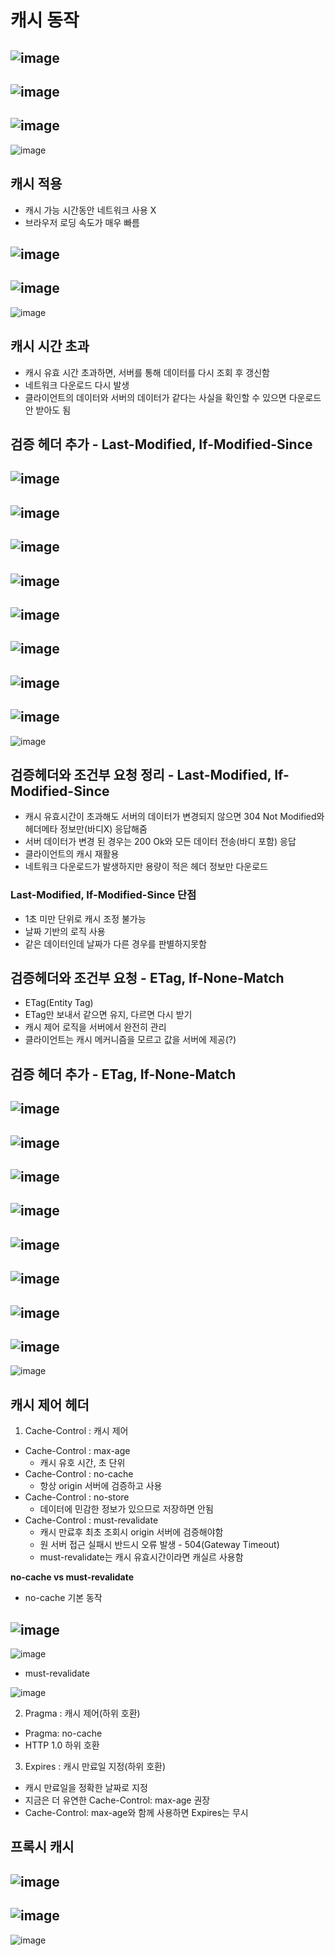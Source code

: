 # 캐시 동작
![image](https://user-images.githubusercontent.com/59104703/167584855-98027b82-83d1-4529-a286-5b0863e72ff0.png)
---
![image](https://user-images.githubusercontent.com/59104703/167584898-7c3671ea-033a-4fb4-9f25-cf76cbd17d37.png)
---
![image](https://user-images.githubusercontent.com/59104703/167584924-3510c648-382c-44a5-ba69-39222f1214b3.png)
---
![image](https://user-images.githubusercontent.com/59104703/167584953-11572f47-432f-4062-a4d5-0fa0bf239379.png)

## 캐시 적용
- 캐시 가능 시간동안 네트워크 사용 X
- 브라우저 로딩 속도가 매우 빠름

![image](https://user-images.githubusercontent.com/59104703/167585226-3fb3c244-3616-46c4-b4c7-69f1d71b09ca.png)
---
![image](https://user-images.githubusercontent.com/59104703/167585261-47741f27-a557-4b89-9f3a-32fd087054b3.png)
---
![image](https://user-images.githubusercontent.com/59104703/167585300-ad6382a2-c58c-460f-8901-5babcdb17525.png)

## 캐시 시간 초과
- 캐시 유효 시간 초과하면, 서버를 통해 데이터를 다시 조회 후 갱신함
- 네트워크 다운로드 다시 발생
- 클라이언트의 데이터와 서버의 데이터가 같다는 사실을 확인할 수 있으면 다운로드 안 받아도 됨

## 검증 헤더 추가 - Last-Modified, If-Modified-Since
![image](https://user-images.githubusercontent.com/59104703/167588047-621a81be-1d0f-4f1d-9f7c-58880699cf01.png)
---
![image](https://user-images.githubusercontent.com/59104703/167588082-1d6a4eaa-7fae-4dfc-9901-09a65b264996.png)
---
![image](https://user-images.githubusercontent.com/59104703/167588117-34d2afc5-eb02-4a11-9402-757d93790029.png)
---
![image](https://user-images.githubusercontent.com/59104703/167588165-55332ed1-8239-472b-9ff4-2cbf3dc3f379.png)
---
![image](https://user-images.githubusercontent.com/59104703/167588291-2b510a7c-c5dd-4340-ae71-15d674be527b.png)
---
![image](https://user-images.githubusercontent.com/59104703/167588324-760a41dd-9716-4e8a-aabd-cb12f80273b4.png)
---
![image](https://user-images.githubusercontent.com/59104703/167588612-f28d16a3-9851-4550-b66d-37eddc4dcab8.png)
---
![image](https://user-images.githubusercontent.com/59104703/167588637-0687c81c-4246-4396-8668-cc90ce54b98d.png)
---
![image](https://user-images.githubusercontent.com/59104703/167588664-595650bf-5d6c-4f4a-ab0f-c9ea927c57d3.png)

## 검증헤더와 조건부 요청 정리 - Last-Modified, If-Modified-Since
- 캐시 유효시간이 초과해도 서버의 데이터가 변경되지 않으면 304 Not Modified와 헤더메타 정보만(바디X) 응답해줌
- 서버 데이터가 변경 된 경우는 200 Ok와 모든 데이터 전송(바디 포함) 응답
- 클라이언트의 캐시 재활용
- 네트워크 다운로드가 발생하지만 용량이 적은 헤더 정보만 다운로드

### Last-Modified, If-Modified-Since 단점
- 1초 미만 단위로 캐시 조정 불가능
- 날짜 기반의 로직 사용
- 같은 데이터인데 날짜가 다른 경우를 판별하지못함

## 검증헤더와 조건부 요청 - ETag, If-None-Match
- ETag(Entity Tag)
- ETag만 보내서 같으면 유지, 다르면 다시 받기
- 캐시 제어 로직을 서버에서 완전히 관리
- 클라이언트는 캐시 메커니즘을 모르고 값을 서버에 제공(?)

## 검증 헤더 추가 - ETag, If-None-Match
![image](https://user-images.githubusercontent.com/59104703/167592257-9b2c62d6-875d-4ddd-854f-e468a290d133.png)
---
![image](https://user-images.githubusercontent.com/59104703/167592285-28ef712c-fb92-4555-a990-7bd5e19c8194.png)
---
![image](https://user-images.githubusercontent.com/59104703/167592309-7ad53d50-588c-4340-a80a-341c7db9665a.png)
---
![image](https://user-images.githubusercontent.com/59104703/167592332-34ba0187-447e-43d7-8a64-25a7e5b618dc.png)
---
![image](https://user-images.githubusercontent.com/59104703/167592366-8445367f-ab0a-4c6a-bacc-058f6d6a27e4.png)
---
![image](https://user-images.githubusercontent.com/59104703/167592394-7242b801-96c7-4ac9-aef9-fa51cfcc8142.png)
---
![image](https://user-images.githubusercontent.com/59104703/167592427-014f77d8-a390-4ddd-9437-4054300d3c0b.png)
---
![image](https://user-images.githubusercontent.com/59104703/167592454-7e2340b1-d834-4999-8f33-4293f3f68680.png)
---
![image](https://user-images.githubusercontent.com/59104703/167592476-f05cd676-ffd1-4061-b8ce-0b0884219d8c.png)

## 캐시 제어 헤더
1. Cache-Control : 캐시 제어
  - Cache-Control : max-age
    - 캐시 유호 시간, 초 단위
  - Cache-Control : no-cache
    - 항상 origin 서버에 검증하고 사용
  - Cache-Control : no-store
    - 데이터에 민감한 정보가 있으므로 저장하면 안됨
  - Cache-Control : must-revalidate
    - 캐시 만료후 최초 조회시 origin 서버에 검증해야함
    - 원 서버 접근 실패시 반드시 오류 발생 - 504(Gateway Timeout)
    - must-revalidate는 캐시 유효시간이라면 캐실르 사용함

  **no-cache vs must-revalidate**
  - no-cache 기본 동작
  
  ![image](https://user-images.githubusercontent.com/59104703/167596591-7b309b11-0b29-466d-a84a-3f87bc72cd37.png)
  ---
  ![image](https://user-images.githubusercontent.com/59104703/167596624-7186626d-89cd-4019-99d9-3c5ca14d989f.png)

  - must-revalidate
  
  ![image](https://user-images.githubusercontent.com/59104703/167596652-376493cc-04a3-450e-b8fd-496cf3d9fc8a.png)


2. Pragma : 캐시 제어(하위 호환)
  - Pragma: no-cache
  - HTTP 1.0 하위 호환
  
3. Expires : 캐시 만료일 지정(하위 호환)
  - 캐시 만료일을 정확한 날짜로 지정
  - 지금은 더 유연한 Cache-Control: max-age 권장
  - Cache-Control: max-age와 함께 사용하면 Expires는 무시

## 프록시 캐시
![image](https://user-images.githubusercontent.com/59104703/167594897-e31bbd3f-9b00-4f84-a0fd-3bf0b05962cf.png)
---
![image](https://user-images.githubusercontent.com/59104703/167594925-49830cff-62f6-40f7-9168-e6d772f0227e.png)
---
![image](https://user-images.githubusercontent.com/59104703/167594953-43dd46f1-68a9-452c-b673-0304aff7e91c.png)












